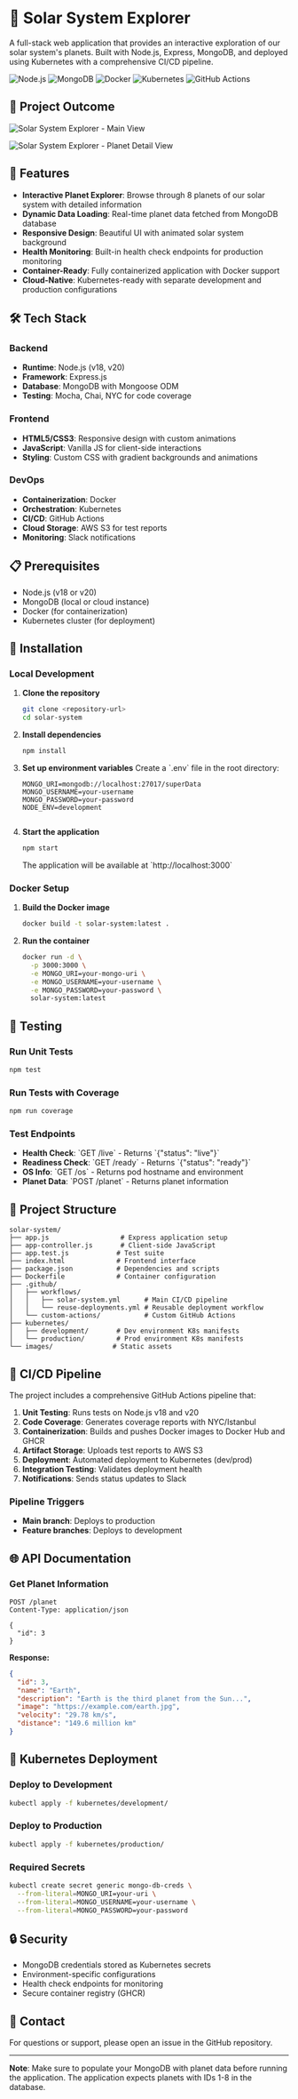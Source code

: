 # 🌌 Solar System Explorer

A full-stack web application that provides an interactive exploration of our solar system's planets. Built with Node.js, Express, MongoDB, and deployed using Kubernetes with a comprehensive CI/CD pipeline.

![Node.js](https://img.shields.io/badge/Node.js-18%2C%2020-green)
![MongoDB](https://img.shields.io/badge/MongoDB-Database-green)
![Docker](https://img.shields.io/badge/Docker-Containerized-blue)
![Kubernetes](https://img.shields.io/badge/Kubernetes-Orchestrated-blue)
![GitHub Actions](https://img.shields.io/badge/GitHub%20Actions-CI%2FCD-black)

## 📸 Project Outcome

![Solar System Explorer - Main View](./images/project-outcome.png)

![Solar System Explorer - Planet Detail View](./images/project-outcome-01.png)


## 🚀 Features

- **Interactive Planet Explorer**: Browse through 8 planets of our solar system with detailed information
- **Dynamic Data Loading**: Real-time planet data fetched from MongoDB database
- **Responsive Design**: Beautiful UI with animated solar system background
- **Health Monitoring**: Built-in health check endpoints for production monitoring
- **Container-Ready**: Fully containerized application with Docker support
- **Cloud-Native**: Kubernetes-ready with separate development and production configurations

## 🛠️ Tech Stack

### Backend
- **Runtime**: Node.js (v18, v20)
- **Framework**: Express.js
- **Database**: MongoDB with Mongoose ODM
- **Testing**: Mocha, Chai, NYC for code coverage

### Frontend
- **HTML5/CSS3**: Responsive design with custom animations
- **JavaScript**: Vanilla JS for client-side interactions
- **Styling**: Custom CSS with gradient backgrounds and animations

### DevOps
- **Containerization**: Docker
- **Orchestration**: Kubernetes
- **CI/CD**: GitHub Actions
- **Cloud Storage**: AWS S3 for test reports
- **Monitoring**: Slack notifications

## 📋 Prerequisites

- Node.js (v18 or v20)
- MongoDB (local or cloud instance)
- Docker (for containerization)
- Kubernetes cluster (for deployment)

## 🔧 Installation

### Local Development

1. **Clone the repository**
   ```bash
   git clone <repository-url>
   cd solar-system
   

2. **Install dependencies**
   ```bash
   npm install

3. **Set up environment variables**
   Create a \`.env\` file in the root directory:
   ```env
   MONGO_URI=mongodb://localhost:27017/superData
   MONGO_USERNAME=your-username
   MONGO_PASSWORD=your-password
   NODE_ENV=development
   

4. **Start the application**
   ```bash
   npm start
   ```

   The application will be available at \`http://localhost:3000\`

### Docker Setup

1. **Build the Docker image**
   ```bash
   docker build -t solar-system:latest .

2. **Run the container**
   ```bash
   docker run -d \
     -p 3000:3000 \
     -e MONGO_URI=your-mongo-uri \
     -e MONGO_USERNAME=your-username \
     -e MONGO_PASSWORD=your-password \
     solar-system:latest
   

## 🧪 Testing

### Run Unit Tests
```bash
npm test
```

### Run Tests with Coverage
```bash
npm run coverage
```

### Test Endpoints
- **Health Check**: \`GET /live\` - Returns \`{"status": "live"}\`
- **Readiness Check**: \`GET /ready\` - Returns \`{"status": "ready"}\`
- **OS Info**: \`GET /os\` - Returns pod hostname and environment
- **Planet Data**: \`POST /planet\` - Returns planet information

## 📁 Project Structure

```
solar-system/
├── app.js                  # Express application setup
├── app-controller.js       # Client-side JavaScript
├── app.test.js            # Test suite
├── index.html             # Frontend interface
├── package.json           # Dependencies and scripts
├── Dockerfile             # Container configuration
├── .github/
│   ├── workflows/
│   │   ├── solar-system.yml      # Main CI/CD pipeline
│   │   └── reuse-deployments.yml # Reusable deployment workflow
│   └── custom-actions/           # Custom GitHub Actions
├── kubernetes/
│   ├── development/       # Dev environment K8s manifests
│   └── production/        # Prod environment K8s manifests
└── images/               # Static assets
```

## 🚀 CI/CD Pipeline

The project includes a comprehensive GitHub Actions pipeline that:

1. **Unit Testing**: Runs tests on Node.js v18 and v20
2. **Code Coverage**: Generates coverage reports with NYC/Istanbul
3. **Containerization**: Builds and pushes Docker images to Docker Hub and GHCR
4. **Artifact Storage**: Uploads test reports to AWS S3
5. **Deployment**: Automated deployment to Kubernetes (dev/prod)
6. **Integration Testing**: Validates deployment health
7. **Notifications**: Sends status updates to Slack

### Pipeline Triggers
- **Main branch**: Deploys to production
- **Feature branches**: Deploys to development

## 🌐 API Documentation

### Get Planet Information
```http
POST /planet
Content-Type: application/json

{
  "id": 3
}
```

**Response:**
```json
{
  "id": 3,
  "name": "Earth",
  "description": "Earth is the third planet from the Sun...",
  "image": "https://example.com/earth.jpg",
  "velocity": "29.78 km/s",
  "distance": "149.6 million km"
}
```

## 🐳 Kubernetes Deployment

### Deploy to Development
```bash
kubectl apply -f kubernetes/development/
```

### Deploy to Production
```bash
kubectl apply -f kubernetes/production/
```

### Required Secrets
```bash
kubectl create secret generic mongo-db-creds \
  --from-literal=MONGO_URI=your-uri \
  --from-literal=MONGO_USERNAME=your-username \
  --from-literal=MONGO_PASSWORD=your-password
```

## 🔒 Security

- MongoDB credentials stored as Kubernetes secrets
- Environment-specific configurations
- Health check endpoints for monitoring
- Secure container registry (GHCR)

## 👥 Contact

For questions or support, please open an issue in the GitHub repository.

---

**Note**: Make sure to populate your MongoDB with planet data before running the application. The application expects planets with IDs 1-8 in the database.


